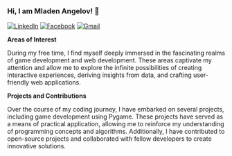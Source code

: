 ### Hi, I am Mladen Angelov! 👋

[![LinkedIn](https://img.shields.io/badge/-LinkedIn-0e76a8?style=flat-square&logo=Linkedin&logoColor=white)](https://www.linkedin.com/in/mladen-angelov-a19b5a260/) 
[![Facebook](https://img.shields.io/badge/-Facebook-00B2FF?style=flat-square&logo=Facebook&logoColor=white)](https://www.facebook.com/mladen.angelov.5/)
[![Gmail](https://img.shields.io/badge/-Gmail-c14438?style=flat&logo=Gmail&logoColor=white)](mailto:webbersof@gmail.com)


**Areas of Interest**

During my free time, I find myself deeply immersed in the fascinating realms of game development  and web development. These areas captivate my attention and allow me to explore the infinite possibilities of creating interactive experiences, deriving insights from data, and crafting user-friendly web applications.

**Projects and Contributions**

Over the course of my coding journey, I have embarked on several projects, including game development using Pygame. These projects have served as a means of practical application, allowing me to reinforce my understanding of programming concepts and algorithms. Additionally, I have contributed to open-source projects and collaborated with fellow developers to create innovative solutions.
